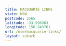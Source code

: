 ```yaml
---
title: MACQUARIE LINKS
state: NSW
postcode: 2565
latitude: -33.996063
longitude: 150.843761
url: /nsw/macquarie-links/
layout: suburb
---
```


